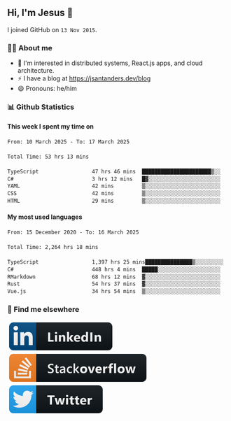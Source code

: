 ## Hi, I'm Jesus 👋

I joined GitHub on `13 Nov 2015`.

<!-- Talking about you -->

### 👨‍💻 About me

- 👦 I'm interested in distributed systems, React.js apps, and cloud architecture.
- ⚡️ I have a blog at <https://jsantanders.dev/blog>
- 😄 Pronouns: he/him

### 📊 Github Statistics

#### This week I spent my time on

<!--START_SECTION:weekly-->

```txt
From: 10 March 2025 - To: 17 March 2025

Total Time: 53 hrs 13 mins

TypeScript                 47 hrs 46 mins  ██████████████████████▒░░   89.74 %
C#                         3 hrs 12 mins   █▓░░░░░░░░░░░░░░░░░░░░░░░   06.04 %
YAML                       42 mins         ▒░░░░░░░░░░░░░░░░░░░░░░░░   01.34 %
CSS                        42 mins         ▒░░░░░░░░░░░░░░░░░░░░░░░░   01.32 %
HTML                       29 mins         ▒░░░░░░░░░░░░░░░░░░░░░░░░   00.93 %
```

<!--END_SECTION:weekly-->

#### My most used languages

<!--START_SECTION:alltime-->

```txt
From: 15 December 2020 - To: 16 March 2025

Total Time: 2,264 hrs 18 mins

TypeScript                 1,397 hrs 25 mins███████████████▒░░░░░░░░░   61.72 %
C#                         448 hrs 4 mins  █████░░░░░░░░░░░░░░░░░░░░   19.79 %
RMarkdown                  68 hrs 12 mins  ▓░░░░░░░░░░░░░░░░░░░░░░░░   03.01 %
Rust                       54 hrs 37 mins  ▓░░░░░░░░░░░░░░░░░░░░░░░░   02.41 %
Vue.js                     34 hrs 54 mins  ▒░░░░░░░░░░░░░░░░░░░░░░░░   01.54 %
```

<!--END_SECTION:alltime-->

### 📢 Find me elsewhere

<p>
  <a target="_blank" href="https://linkedin.com/in/jsantanders">
    <img src="https://github.com/jsantanders/jsantanders/blob/master/img/linkedin.svg" alt="LinkedIn" style="vertical-align:top; margin:4px">
  </a>
  
  <a target="_blank" href="https://stackoverflow.com/users/7318331/jesus-santander">
    <img src="https://github.com/jsantanders/jsantanders/blob/master/img/stackoverflow.svg" alt="StackOverflow" style="vertical-align:top; margin:4px">
  </a>
  
  <a target="_blank" href="http://twitter.com/jsantanders">
    <img src="https://github.com/jsantanders/jsantanders/blob/master/img/twitter.svg" alt="Twitter" style="vertical-align:top; margin:4px">
  </a>
</p>
